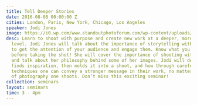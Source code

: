 ```yaml
---
title: Tell Deeper Stories
date: 2016-08-08 00:00:00 Z
cities: London, Paris, New York, Chicago, Los Angeles
speaker: Jodi Jones
image: https://i0.wp.com/www.standoutphotoforum.com/wp-content/uploads/2015/07/Jodi_Jones_4_A6582156ret3_9x12_HighRes.png?w=1184
desc: Learn to shoot with purpose and create new work at a deeper, more impactful
  level. Jodi Jones will talk about the importance of storytelling with photography
  to get the attention of your audience and engage them. Know what you want to say
  before taking the shot! She will cover the importance of shooting with a purpose
  and talk about her philosophy behind some of her images. Jodi will detail how she
  finds inspiration, then molds it into a shoot, and how through carefully thought-out
  techniques one can convey a stronger message in their work, no matter what kind
  of photography one shoots. Don’t miss this exciting seminar!
collection: seminars
layout: seminars
time: 3 - 4pm
---
```



